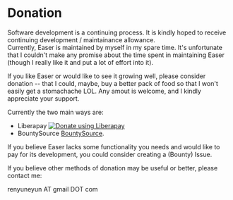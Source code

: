 # Donation

Software development is a continuing process. It is kindly hoped to receive continuing development / maintainance allowance.  
Currently, Easer is maintained by myself in my spare time. It's unfortunate that I couldn't make any promise about the time spent in maintaining Easer (though I really like it and put a lot of effort into it).

If you like Easer or would like to see it growing well, please consider donation -- that I could, maybe, buy a better pack of food so that I won't easily get a stomachache LOL. Any amout is welcome, and I kindly appreciate your support.

Currently the two main ways are:
* Liberapay <a href="https://liberapay.com/renyuneyun/donate"><img alt="Donate using Liberapay" src="https://liberapay.com/assets/widgets/donate.svg"></a>
* BountySource [BountySource](https://salt.bountysource.com/teams/easer).

If you believe Easer lacks some functionality you needs and would like to pay for its development, you could consider creating a (Bounty) Issue.

If you believe other methods of donation may be useful or better, please contact me:

renyuneyun AT gmail DOT com
